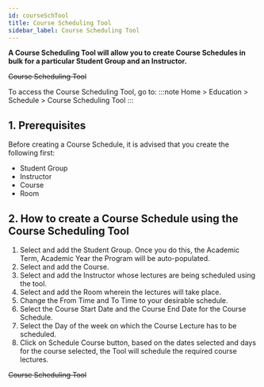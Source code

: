 ```yaml
---
id: courseSchTool
title: Course Scheduling Tool
sidebar_label: Course Scheduling Tool
---
```


**A Course Scheduling Tool will allow you to create Course Schedules in bulk for a particular Student Group and an Instructor.**

~~Course Scheduling Tool~~

To access the Course Scheduling Tool, go to:
:::note
Home > Education > Schedule > Course Scheduling Tool
:::

## 1. Prerequisites

Before creating a Course Schedule, it is advised that you create the following first:

- Student Group
- Instructor
- Course
- Room

## 2. How to create a Course Schedule using the Course Scheduling Tool

1. Select and add the Student Group. Once you do this, the Academic Term, Academic Year the Program will be auto-populated.
1. Select and add the Course.
1. Select and add the Instructor whose lectures are being scheduled using the tool.
1. Select and add the Room wherein the lectures will take place.
1. Change the From Time and To Time to your desirable schedule.
1. Select the Course Start Date and the Course End Date for the Course Schedule.
1. Select the Day of the week on which the Course Lecture has to be scheduled.
1. Click on Schedule Course button, based on the dates selected and days for the course selected, the Tool will schedule the required course lectures.

~~Course Scheduling Tool~~

